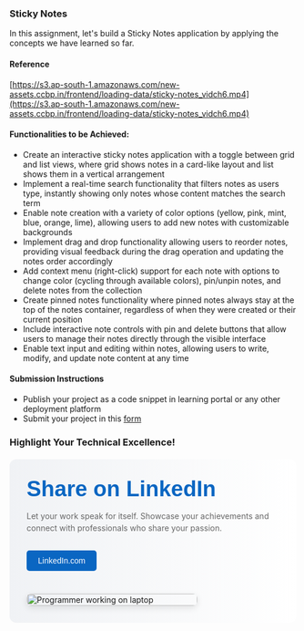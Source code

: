 ### Sticky Notes

In this assignment, let's build a Sticky Notes application by applying the concepts we have learned so far.

#### Reference

[https://s3.ap-south-1.amazonaws.com/new-assets.ccbp.in/frontend/loading-data/sticky-notes_vidch6.mp4](https://s3.ap-south-1.amazonaws.com/new-assets.ccbp.in/frontend/loading-data/sticky-notes_vidch6.mp4)

#### Functionalities to be Achieved:

- Create an interactive sticky notes application with a toggle between grid and list views, where grid shows notes in a card-like layout and list shows them in a vertical arrangement
- Implement a real-time search functionality that filters notes as users type, instantly showing only notes whose content matches the search term
- Enable note creation with a variety of color options (yellow, pink, mint, blue, orange, lime), allowing users to add new notes with customizable backgrounds
- Implement drag and drop functionality allowing users to reorder notes, providing visual feedback during the drag operation and updating the notes order accordingly
- Add context menu (right-click) support for each note with options to change color (cycling through available colors), pin/unpin notes, and delete notes from the collection
- Create pinned notes functionality where pinned notes always stay at the top of the notes container, regardless of when they were created or their current position
- Include interactive note controls with pin and delete buttons that allow users to manage their notes directly through the visible interface
- Enable text input and editing within notes, allowing users to write, modify, and update note content at any time

#### Submission Instructions

- Publish your project as a code snippet in learning portal or any other deployment platform
- Submit your project in this [form]()

### Highlight Your Technical Excellence!

<MultiLineNote>
<div style="display: flex; flex-wrap: wrap; gap: 40px; padding: 30px; background: linear-gradient(to right, #f0f2f5, #ffffff); border-radius: 12px; max-width: 1200px; margin: 20px auto;">
    <div style="flex: 1 1 300px;">
        <h2 style="font-family: Arial, sans-serif; color: #0a66c2; margin: 0 0 15px 0; font-size: clamp(1.5rem, 4vw, 2.5rem);">Share on LinkedIn</h2>
        <p style="color: #666; line-height: 1.5;">Let your work speak for itself. Showcase your achievements and connect with professionals who share your passion.</p>
        <a href="https://www.linkedin.com" 
           style="display: inline-block; margin-top: 15px; padding: 10px 20px; background-color: #0a66c2; color: white; text-decoration: none; border-radius: 5px; font-family: Arial, sans-serif;">
            LinkedIn.com
        </a>
    </div>
    <div style="flex: 0 1 300px;">
        <img src="https://res.cloudinary.com/dpvbaiyus/image/upload/v1730870613/programmer-work-laptop-computer-website-code-program-concept_133260-5402_ffsbmo.avif" 
             style="width: 100%; height: auto; border-radius: 8px; box-shadow: 0 4px 12px rgba(0,0,0,0.1);" 
             alt="Programmer working on laptop">
    </div>
</div>
</MultiLineNote>
